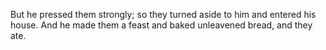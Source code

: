 But he pressed them strongly; so they turned aside to him and entered his house. And he made them a feast and baked unleavened bread, and they ate.
